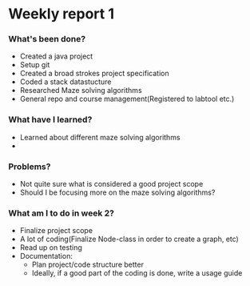 # Weekly report 1
### What's been done?
* Created a java project
* Setup git
* Created a broad strokes project specification
* Coded a stack datastucture
* Researched Maze solving algorithms
* General repo and course management(Registered to labtool etc.)

### What have I learned?
* Learned about different maze solving algorithms
* 
### Problems?
* Not quite sure what is considered a good project scope
* Should I be focusing more on the maze solving algorithms?
### What am I to do in week 2?
* Finalize project scope
* A lot of coding(Finalize Node-class in order to create a graph, etc)
* Read up on testing
* Documentation:
    * Plan project/code structure better
    * Ideally, if a good part of the coding is done, write a usage guide

